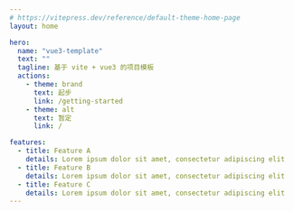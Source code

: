 ```yaml
---
# https://vitepress.dev/reference/default-theme-home-page
layout: home

hero:
  name: "vue3-template"
  text: ""
  tagline: 基于 vite + vue3 的项目模板
  actions:
    - theme: brand
      text: 起步
      link: /getting-started
    - theme: alt
      text: 暂定
      link: /

features:
  - title: Feature A
    details: Lorem ipsum dolor sit amet, consectetur adipiscing elit
  - title: Feature B
    details: Lorem ipsum dolor sit amet, consectetur adipiscing elit
  - title: Feature C
    details: Lorem ipsum dolor sit amet, consectetur adipiscing elit
---
```


